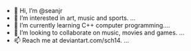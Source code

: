 - 👋 Hi, I’m @seanjr
- 👀 I’m interested in art, music and sports. ...
- 🌱 I’m currently learning C++ computer programming....
- 💞️ I’m looking to collaborate on music, movies and games. ...
- 📫 Reach me at deviantart.com/sch14. ...

<!---
seanjr/seanjr is a ✨ special ✨ repository because its `README.md` (this file) appears on your GitHub profile.
You can click the Preview link to take a look at your changes.
--->
